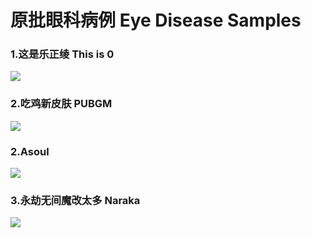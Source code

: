 # 原批眼科病例 Eye Disease Samples


### 1.这是乐正绫   This is 0

![](https://github.com/DreamingCats/GenshitJokes/raw/main/原批眼科病例/这是乐正绫.jpg)

### 2.吃鸡新皮肤   PUBGM

![](https://github.com/DreamingCats/GenshitJokes/raw/main/原批眼科病例/吃鸡新皮肤.jpg)

### 2.Asoul

![](https://github.com/DreamingCats/GenshitJokes/raw/main/原批眼科病例/asoul.jpg)

### 3.永劫无间魔改太多   Naraka

![](https://github.com/DreamingCats/GenshitJokes/raw/main/原批眼科病例/永劫无间魔改太多.jpg)